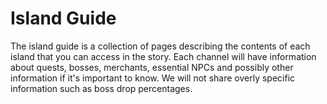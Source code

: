 # Island Guide

The island guide is a collection of pages describing the contents of each island that you can access in the story. Each channel will have information about quests, bosses, merchants, essential NPCs and possibly other information if it's important to know. We will not share overly specific information such as boss drop percentages.